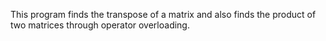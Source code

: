 This program finds the transpose of a matrix and also finds the product of two matrices through operator overloading.
